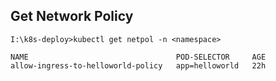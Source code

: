 ## Get Network Policy


    I:\k8s-deploy>kubectl get netpol -n <namespace>

    NAME                                 POD-SELECTOR     AGE
    allow-ingress-to-helloworld-policy   app=helloworld   22h
